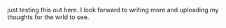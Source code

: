 just testing this out here. I look forward to writing more and uploading my thoughts for the wrld to see.